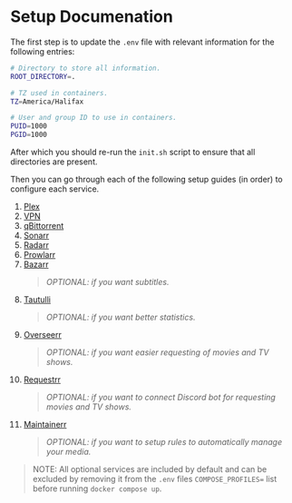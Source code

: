 # Setup Documenation

The first step is to update the `.env` file with relevant information for the following entries:

```sh
# Directory to store all information.
ROOT_DIRECTORY=.

# TZ used in containers.
TZ=America/Halifax

# User and group ID to use in containers.
PUID=1000
PGID=1000
```

After which you should re-run the `init.sh` script to ensure that all directories are present.

Then you can go through each of the following setup guides (in order) to configure each service.

1. [Plex](./1-Plex.md)
2. [VPN](./2-VPN.md)
3. [qBittorrent](./3-qBittorrent.md)
4. [Sonarr](./4-Sonarr.md)
5. [Radarr](./5-Radarr.md)
6. [Prowlarr](./6-Prowlarr.md)
7. [Bazarr](./7-Bazarr.md)
   > _OPTIONAL: if you want subtitles._
8. [Tautulli](./8-Tautulli.md)
   > _OPTIONAL: if you want better statistics._
9. [Overseerr](./9-Overseerr.md)
   > _OPTIONAL: if you want easier requesting of movies and TV shows._
10. [Requestrr](./10-Requestrr.md)
    > _OPTIONAL: if you want to connect Discord bot for requesting movies and TV shows._
11. [Maintainerr](./11-Maintainerr.md)
    > _OPTIONAL: if you want to setup rules to automatically manage your media._

> NOTE: All optional services are included by default and can be excluded by removing it from the `.env` files `COMPOSE_PROFILES=` list before running `docker compose up`.
